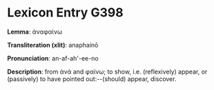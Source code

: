 # Lexicon Entry G398

**Lemma**: ἀναφαίνω

**Transliteration (xlit)**: anaphaínō

**Pronunciation**: an-af-ah'-ee-no

**Description**:
from ἀνά and φαίνω; to show, i.e. (reflexively) appear, or (passively) to have pointed out:--(should) appear, discover.
